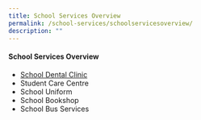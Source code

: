 ```yaml
---
title: School Services Overview
permalink: /school-services/schoolservicesoverview/
description: ""
---
```

#### School Services Overview
* [School Dental Clinic](https://www.stanthonyscanossianpri.moe.edu.sg/our-school/school-services/schooldentalclinic/)
* Student Care Centre
* School Uniform
* School Bookshop
* School Bus Services